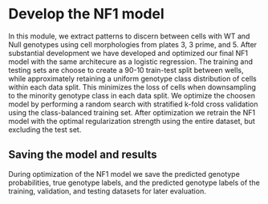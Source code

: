 # Develop the NF1 model
In this module, we extract patterns to discern between cells with WT and Null genotypes using cell morphologies from plates 3, 3 prime, and 5.
After substantial development we have developed and optimized our final NF1 model with the same architecure as a logistic regression.
The training and testing sets are choose to create a 90-10 train-test split between wells, while approximately retaining a uniform genotype class distribution of cells within each data split.
This minimizes the loss of cells when downsampling to the minority genotype class in each data split.
We optimize the choosen model by performing a random search with stratified k-fold cross validation using the class-balanced training set.
After optimization we retrain the NF1 model with the optimal regularization strength using the entire dataset, but excluding the test set.

## Saving the model and results
During optimization of the NF1 model we save the predicted genotype probabilities, true genotype labels, and the predicted genotype labels of the training, validation, and testing datasets for later evaluation.
